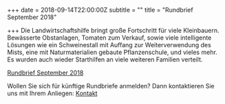 +++
date = 2018-09-14T22:00:00Z
subtitle = ""
title = "Rundbrief September 2018"

+++
Die Landwirtschaftshilfe bringt große Fortschritt für viele Kleinbauern. Bewässerte Obstanlagen, Tomaten zum Verkauf, sowie viele intelligente Lösungen wie ein Schweinestall mit Auffang zur Weiterverwendung des Mists, eine mit Naturmaterialien gebaute Pflanzenschule, und vieles mehr. Es wurden auch wieder Starthilfen an viele weiteren Familien verteilt.

[Rundbrief September 2018](/uploads/rundbrief_2018-09.pdf)

Wollen Sie sich für künftige Rundbriefe anmelden? Dann kontaktieren Sie uns mit Ihrem Anliegen: [Kontakt](/kontakt)